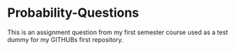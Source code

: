 # Probability-Questions
This is an assignment question from my first semester course used as a test dummy for my GITHUBs first repository.
